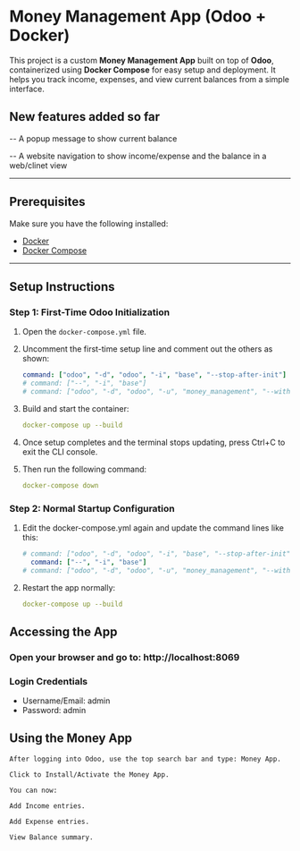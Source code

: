 # Money Management App (Odoo + Docker)

This project is a custom **Money Management App** built on top of **Odoo**, containerized using **Docker Compose** for easy setup and deployment. It helps you track income, expenses, and view current balances from a simple interface.

## New features added so far
-- A popup message to show current balance

-- A website navigation to show income/expense and the balance in a web/clinet view

---

## Prerequisites

Make sure you have the following installed:

- [Docker](https://www.docker.com/products/docker-desktop/)
- [Docker Compose](https://docs.docker.com/compose/)

---

## Setup Instructions

### Step 1: First-Time Odoo Initialization

1. Open the `docker-compose.yml` file.
2. Uncomment the first-time setup line and comment out the others as shown:

   ```yaml
   command: ["odoo", "-d", "odoo", "-i", "base", "--stop-after-init"]  # only for first-time setup
   # command: ["--", "-i", "base"]
   # command: ["odoo", "-d", "odoo", "-u", "money_management", "--without-demo-all"]
3. Build and start the container:

   ```yaml
   docker-compose up --build

4. Once setup completes and the terminal stops updating, press Ctrl+C to exit the CLI console.

5. Then run the following command:

   ```yaml
   docker-compose down

### Step 2: Normal Startup Configuration

1. Edit the docker-compose.yml again and update the command lines like this:

   ```yaml
   # command: ["odoo", "-d", "odoo", "-i", "base", "--stop-after-init"]  # only for first-time setup
     command: ["--", "-i", "base"]
   # command: ["odoo", "-d", "odoo", "-u", "money_management", "--without-demo-all"]

2. Restart the app normally:

   ```yaml
   docker-compose up --build


## Accessing the App

### Open your browser and go to: http://localhost:8069

### Login Credentials
- Username/Email: admin
- Password: admin

## Using the Money App

    After logging into Odoo, use the top search bar and type: Money App.

    Click to Install/Activate the Money App.

    You can now:

    Add Income entries.

    Add Expense entries.

    View Balance summary.